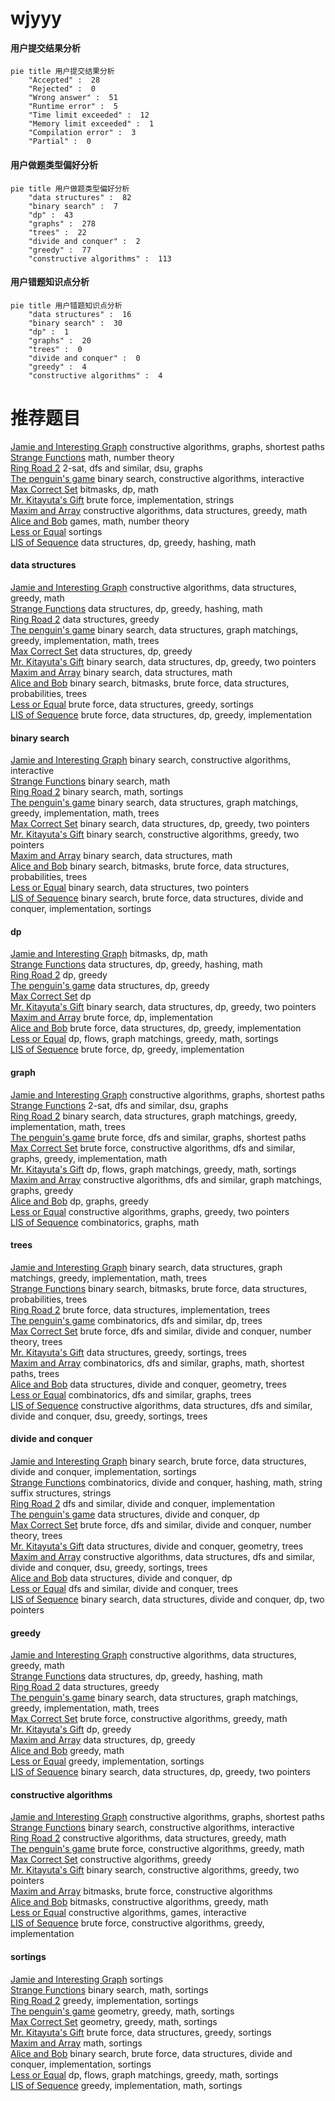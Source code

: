 # wjyyy
<!-- tabs:start -->
#### **用户提交结果分析**

```mermaid
pie title 用户提交结果分析
    "Accepted" :  28
    "Rejected" :  0
    "Wrong answer" :  51
    "Runtime error" :  5
    "Time limit exceeded" :  12
    "Memory limit exceeded" :  1
    "Compilation error" :  3
    "Partial" :  0
```
#### **用户做题类型偏好分析**

```mermaid
pie title 用户做题类型偏好分析
    "data structures" :  82
    "binary search" :  7
    "dp" :  43
    "graphs" :  278
    "trees" :  22
    "divide and conquer" :  2
    "greedy" :  77
    "constructive algorithms" :  113
```
#### **用户错题知识点分析**

```mermaid
pie title 用户错题知识点分析
    "data structures" :  16
    "binary search" :  30
    "dp" :  1
    "graphs" :  20
    "trees" :  0
    "divide and conquer" :  0
    "greedy" :  4
    "constructive algorithms" :  4
```
<!-- tabs:end -->
# 推荐题目
[Jamie and Interesting Graph](http://codeforces.com/problemset/problem/916/C)		constructive algorithms,
                        graphs,
                        shortest paths		  
[Strange Functions](http://codeforces.com/problemset/problem/1455/A)		math,
                        number theory		  
[Ring Road 2](http://codeforces.com/problemset/problem/27/D)		2-sat,
                        dfs and similar,
                        dsu,
                        graphs		  
[The penguin's game](http://codeforces.com/problemset/problem/835/E)		binary search,
                        constructive algorithms,
                        interactive		  
[Max Correct Set](http://codeforces.com/problemset/problem/1463/F)		bitmasks,
                        dp,
                        math		  
[Mr. Kitayuta's Gift](http://codeforces.com/problemset/problem/505/A)		brute force,
                        implementation,
                        strings		  
[Maxim and Array](http://codeforces.com/problemset/problem/721/D)		constructive algorithms,
                        data structures,
                        greedy,
                        math		  
[Alice and Bob](http://codeforces.com/problemset/problem/346/A)		games,
                        math,
                        number theory		  
[Less or Equal](http://codeforces.com/problemset/problem/977/C)		sortings		  
[LIS of Sequence](http://codeforces.com/problemset/problem/486/E)		data structures,
                        dp,
                        greedy,
                        hashing,
                        math		  
<!-- tabs:start -->
#### **data structures**
[Jamie and Interesting Graph](http://codeforces.com/problemset/problem/721/D)		constructive algorithms,
                        data structures,
                        greedy,
                        math		  
[Strange Functions](http://codeforces.com/problemset/problem/486/E)		data structures,
                        dp,
                        greedy,
                        hashing,
                        math		  
[Ring Road 2](http://codeforces.com/problemset/problem/144/E)		data structures,
                        greedy		  
[The penguin's game](http://codeforces.com/problemset/problem/1179/C)		binary search,
                        data structures,
                        graph matchings,
                        greedy,
                        implementation,
                        math,
                        trees		  
[Max Correct Set](https://codeforces.com/contest/956/problem/C)		data structures,
                        dp,
                        greedy		  
[Mr. Kitayuta's Gift](http://codeforces.com/problemset/problem/1492/C)		binary search,
                        data structures,
                        dp,
                        greedy,
                        two pointers		  
[Maxim and Array](http://codeforces.com/problemset/problem/1490/G)		binary search,
                        data structures,
                        math		  
[Alice and Bob](http://codeforces.com/problemset/problem/1479/D)		binary search,
                        bitmasks,
                        brute force,
                        data structures,
                        probabilities,
                        trees		  
[Less or Equal](http://codeforces.com/problemset/problem/1497/A)		brute force,
                        data structures,
                        greedy,
                        sortings		  
[LIS of Sequence](http://codeforces.com/problemset/problem/1491/C)		brute force,
                        data structures,
                        dp,
                        greedy,
                        implementation		  
#### **binary search**
[Jamie and Interesting Graph](http://codeforces.com/problemset/problem/835/E)		binary search,
                        constructive algorithms,
                        interactive		  
[Strange Functions](http://codeforces.com/problemset/problem/685/C)		binary search,
                        math		  
[Ring Road 2](http://codeforces.com/problemset/problem/348/A)		binary search,
                        math,
                        sortings		  
[The penguin's game](http://codeforces.com/problemset/problem/1179/C)		binary search,
                        data structures,
                        graph matchings,
                        greedy,
                        implementation,
                        math,
                        trees		  
[Max Correct Set](http://codeforces.com/problemset/problem/1492/C)		binary search,
                        data structures,
                        dp,
                        greedy,
                        two pointers		  
[Mr. Kitayuta's Gift](http://codeforces.com/problemset/problem/1463/D)		binary search,
                        constructive algorithms,
                        greedy,
                        two pointers		  
[Maxim and Array](http://codeforces.com/problemset/problem/1490/G)		binary search,
                        data structures,
                        math		  
[Alice and Bob](http://codeforces.com/problemset/problem/1479/D)		binary search,
                        bitmasks,
                        brute force,
                        data structures,
                        probabilities,
                        trees		  
[Less or Equal](http://codeforces.com/problemset/problem/1436/E)		binary search,
                        data structures,
                        two pointers		  
[LIS of Sequence](http://codeforces.com/problemset/problem/1461/D)		binary search,
                        brute force,
                        data structures,
                        divide and conquer,
                        implementation,
                        sortings		  
#### **dp**
[Jamie and Interesting Graph](http://codeforces.com/problemset/problem/1463/F)		bitmasks,
                        dp,
                        math		  
[Strange Functions](http://codeforces.com/problemset/problem/486/E)		data structures,
                        dp,
                        greedy,
                        hashing,
                        math		  
[Ring Road 2](http://codeforces.com/problemset/problem/732/B)		dp,
                        greedy		  
[The penguin's game](https://codeforces.com/contest/956/problem/C)		data structures,
                        dp,
                        greedy		  
[Max Correct Set](http://codeforces.com/problemset/problem/316/D2)		dp		  
[Mr. Kitayuta's Gift](http://codeforces.com/problemset/problem/1492/C)		binary search,
                        data structures,
                        dp,
                        greedy,
                        two pointers		  
[Maxim and Array](https://codeforces.com/contest/1457/problem/C)		brute force,
                        dp,
                        implementation		  
[Alice and Bob](http://codeforces.com/problemset/problem/1491/C)		brute force,
                        data structures,
                        dp,
                        greedy,
                        implementation		  
[Less or Equal](http://codeforces.com/problemset/problem/1437/C)		dp,
                        flows,
                        graph matchings,
                        greedy,
                        math,
                        sortings		  
[LIS of Sequence](http://codeforces.com/problemset/problem/1499/B)		brute force,
                        dp,
                        greedy,
                        implementation		  
#### **graph**
[Jamie and Interesting Graph](http://codeforces.com/problemset/problem/916/C)		constructive algorithms,
                        graphs,
                        shortest paths		  
[Strange Functions](http://codeforces.com/problemset/problem/27/D)		2-sat,
                        dfs and similar,
                        dsu,
                        graphs		  
[Ring Road 2](http://codeforces.com/problemset/problem/1179/C)		binary search,
                        data structures,
                        graph matchings,
                        greedy,
                        implementation,
                        math,
                        trees		  
[The penguin's game](http://codeforces.com/problemset/problem/1005/F)		brute force,
                        dfs and similar,
                        graphs,
                        shortest paths		  
[Max Correct Set](http://codeforces.com/problemset/problem/1487/C)		brute force,
                        constructive algorithms,
                        dfs and similar,
                        graphs,
                        greedy,
                        implementation,
                        math		  
[Mr. Kitayuta's Gift](http://codeforces.com/problemset/problem/1437/C)		dp,
                        flows,
                        graph matchings,
                        greedy,
                        math,
                        sortings		  
[Maxim and Array](http://codeforces.com/problemset/problem/1470/D)		constructive algorithms,
                        dfs and similar,
                        graph matchings,
                        graphs,
                        greedy		  
[Alice and Bob](http://codeforces.com/problemset/problem/1476/C)		dp,
                        graphs,
                        greedy		  
[Less or Equal](http://codeforces.com/problemset/problem/1304/D)		constructive algorithms,
                        graphs,
                        greedy,
                        two pointers		  
[LIS of Sequence](http://codeforces.com/problemset/problem/1475/C)		combinatorics,
                        graphs,
                        math		  
#### **trees**
[Jamie and Interesting Graph](http://codeforces.com/problemset/problem/1179/C)		binary search,
                        data structures,
                        graph matchings,
                        greedy,
                        implementation,
                        math,
                        trees		  
[Strange Functions](http://codeforces.com/problemset/problem/1479/D)		binary search,
                        bitmasks,
                        brute force,
                        data structures,
                        probabilities,
                        trees		  
[Ring Road 2](http://codeforces.com/problemset/problem/1511/C)		brute force,
                        data structures,
                        implementation,
                        trees		  
[The penguin's game](http://codeforces.com/problemset/problem/1499/F)		combinatorics,
                        dfs and similar,
                        dp,
                        trees		  
[Max Correct Set](http://codeforces.com/problemset/problem/1491/E)		brute force,
                        dfs and similar,
                        divide and conquer,
                        number theory,
                        trees		  
[Mr. Kitayuta's Gift](http://codeforces.com/problemset/problem/1466/D)		data structures,
                        greedy,
                        sortings,
                        trees		  
[Maxim and Array](http://codeforces.com/problemset/problem/1495/D)		combinatorics,
                        dfs and similar,
                        graphs,
                        math,
                        shortest paths,
                        trees		  
[Alice and Bob](http://codeforces.com/problemset/problem/1303/G)		data structures,
                        divide and conquer,
                        geometry,
                        trees		  
[Less or Equal](http://codeforces.com/problemset/problem/1454/E)		combinatorics,
                        dfs and similar,
                        graphs,
                        trees		  
[LIS of Sequence](http://codeforces.com/problemset/problem/1494/D)		constructive algorithms,
                        data structures,
                        dfs and similar,
                        divide and conquer,
                        dsu,
                        greedy,
                        sortings,
                        trees		  
#### **divide and conquer**
[Jamie and Interesting Graph](http://codeforces.com/problemset/problem/1461/D)		binary search,
                        brute force,
                        data structures,
                        divide and conquer,
                        implementation,
                        sortings		  
[Strange Functions](http://codeforces.com/problemset/problem/1466/G)		combinatorics,
                        divide and conquer,
                        hashing,
                        math,
                        string suffix structures,
                        strings		  
[Ring Road 2](http://codeforces.com/problemset/problem/1490/D)		dfs and similar,
                        divide and conquer,
                        implementation		  
[The penguin's game](https://codeforces.com/contest/1483/problem/C)		data structures,
                        divide and conquer,
                        dp		  
[Max Correct Set](http://codeforces.com/problemset/problem/1491/E)		brute force,
                        dfs and similar,
                        divide and conquer,
                        number theory,
                        trees		  
[Mr. Kitayuta's Gift](http://codeforces.com/problemset/problem/1303/G)		data structures,
                        divide and conquer,
                        geometry,
                        trees		  
[Maxim and Array](http://codeforces.com/problemset/problem/1494/D)		constructive algorithms,
                        data structures,
                        dfs and similar,
                        divide and conquer,
                        dsu,
                        greedy,
                        sortings,
                        trees		  
[Alice and Bob](http://codeforces.com/problemset/problem/1482/E)		data structures,
                        divide and conquer,
                        dp		  
[Less or Equal](http://codeforces.com/problemset/problem/566/C)		dfs and similar,
                        divide and conquer,
                        trees		  
[LIS of Sequence](http://codeforces.com/problemset/problem/1428/F)		binary search,
                        data structures,
                        divide and conquer,
                        dp,
                        two pointers		  
#### **greedy**
[Jamie and Interesting Graph](http://codeforces.com/problemset/problem/721/D)		constructive algorithms,
                        data structures,
                        greedy,
                        math		  
[Strange Functions](http://codeforces.com/problemset/problem/486/E)		data structures,
                        dp,
                        greedy,
                        hashing,
                        math		  
[Ring Road 2](http://codeforces.com/problemset/problem/144/E)		data structures,
                        greedy		  
[The penguin's game](http://codeforces.com/problemset/problem/1179/C)		binary search,
                        data structures,
                        graph matchings,
                        greedy,
                        implementation,
                        math,
                        trees		  
[Max Correct Set](http://codeforces.com/problemset/problem/1250/B)		brute force,
                        constructive algorithms,
                        greedy,
                        math		  
[Mr. Kitayuta's Gift](http://codeforces.com/problemset/problem/732/B)		dp,
                        greedy		  
[Maxim and Array](https://codeforces.com/contest/956/problem/C)		data structures,
                        dp,
                        greedy		  
[Alice and Bob](http://codeforces.com/problemset/problem/1447/B)		greedy,
                        math		  
[Less or Equal](http://codeforces.com/problemset/problem/1144/B)		greedy,
                        implementation,
                        sortings		  
[LIS of Sequence](http://codeforces.com/problemset/problem/1492/C)		binary search,
                        data structures,
                        dp,
                        greedy,
                        two pointers		  
#### **constructive algorithms**
[Jamie and Interesting Graph](http://codeforces.com/problemset/problem/916/C)		constructive algorithms,
                        graphs,
                        shortest paths		  
[Strange Functions](http://codeforces.com/problemset/problem/835/E)		binary search,
                        constructive algorithms,
                        interactive		  
[Ring Road 2](http://codeforces.com/problemset/problem/721/D)		constructive algorithms,
                        data structures,
                        greedy,
                        math		  
[The penguin's game](http://codeforces.com/problemset/problem/1250/B)		brute force,
                        constructive algorithms,
                        greedy,
                        math		  
[Max Correct Set](http://codeforces.com/problemset/problem/1493/A)		constructive algorithms,
                        greedy		  
[Mr. Kitayuta's Gift](http://codeforces.com/problemset/problem/1463/D)		binary search,
                        constructive algorithms,
                        greedy,
                        two pointers		  
[Maxim and Array](https://codeforces.com/contest/1456/problem/B)		bitmasks,
                        brute force,
                        constructive algorithms		  
[Alice and Bob](http://codeforces.com/problemset/problem/1492/D)		bitmasks,
                        constructive algorithms,
                        greedy,
                        math		  
[Less or Equal](https://codeforces.com/contest/1504/problem/D)		constructive algorithms,
                        games,
                        interactive		  
[LIS of Sequence](https://codeforces.com/contest/1483/problem/A)		brute force,
                        constructive algorithms,
                        greedy,
                        implementation		  
#### **sortings**
[Jamie and Interesting Graph](http://codeforces.com/problemset/problem/977/C)		sortings		  
[Strange Functions](http://codeforces.com/problemset/problem/348/A)		binary search,
                        math,
                        sortings		  
[Ring Road 2](http://codeforces.com/problemset/problem/1144/B)		greedy,
                        implementation,
                        sortings		  
[The penguin's game](https://codeforces.com/contest/1496/problem/C)		geometry,
                        greedy,
                        math,
                        sortings		  
[Max Correct Set](http://codeforces.com/problemset/problem/1495/A)		geometry,
                        greedy,
                        math,
                        sortings		  
[Mr. Kitayuta's Gift](http://codeforces.com/problemset/problem/1497/A)		brute force,
                        data structures,
                        greedy,
                        sortings		  
[Maxim and Array](http://codeforces.com/problemset/problem/1427/A)		math,
                        sortings		  
[Alice and Bob](http://codeforces.com/problemset/problem/1461/D)		binary search,
                        brute force,
                        data structures,
                        divide and conquer,
                        implementation,
                        sortings		  
[Less or Equal](http://codeforces.com/problemset/problem/1437/C)		dp,
                        flows,
                        graph matchings,
                        greedy,
                        math,
                        sortings		  
[LIS of Sequence](http://codeforces.com/problemset/problem/1473/A)		greedy,
                        implementation,
                        math,
                        sortings		  
<!-- tabs:end -->
